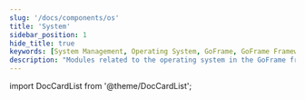 ```yaml
---
slug: '/docs/components/os'
title: 'System'
sidebar_position: 1
hide_title: true
keywords: [System Management, Operating System, GoFrame, GoFrame Framework, System Component, Platform Support, System Tools, Software Development, Technical Documentation, Framework Usage]
description: "Modules related to the operating system in the GoFrame framework, including how to manage and use operating system features on different platforms, providing system-level tools and components to help developers with more efficient software development."
---
```


import DocCardList from '@theme/DocCardList';

<DocCardList />